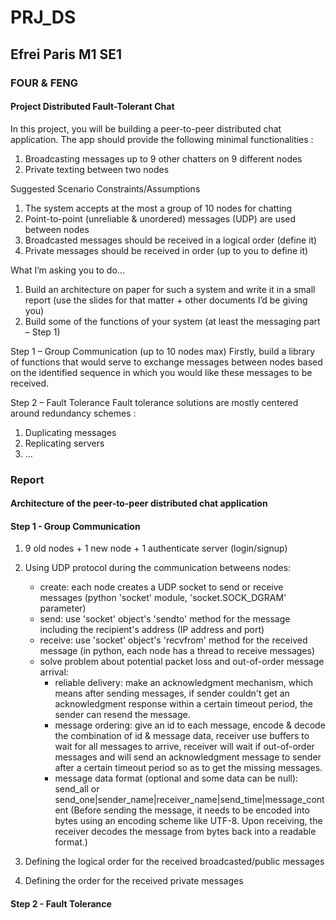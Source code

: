 # PRJ_DS
## Efrei Paris M1 SE1
### FOUR & FENG

#### Project Distributed Fault-Tolerant Chat
In this project, you will be building a peer-to-peer distributed chat application.
The app should provide the following minimal functionalities :
1. Broadcasting messages up to 9 other chatters on 9 different nodes
2. Private texting between two nodes

Suggested Scenario
Constraints/Assumptions
1. The system accepts at the most a group of 10 nodes for chatting
2. Point-to-point (unreliable & unordered) messages (UDP) are used between nodes
3. Broadcasted messages should be received in a logical order (define it)
4. Private messages should be received in order (up to you to define it)

What I’m asking you to do...
1. Build an architecture on paper for such a system and write it in a small report (use the slides for that matter + other documents I’d be giving you)
2. Build some of the functions of your system (at least the messaging part – Step 1)

Step 1 – Group Communication (up to 10 nodes max)
Firstly, build a library of functions that would serve to exchange messages between nodes based on the identified sequence in which you would like these messages to be received.

Step 2 – Fault Tolerance
Fault tolerance solutions are mostly centered around redundancy schemes :
1. Duplicating messages
2. Replicating servers
3. ...





### Report
#### Architecture of the peer-to-peer distributed chat application

#### Step 1 - Group Communication
1. 9 old nodes + 1 new node + 1 authenticate server (login/signup)
2. Using UDP protocol during the communication betweens nodes:
    - create: each node creates a UDP socket to send or receive messages (python 'socket' module, 'socket.SOCK_DGRAM' parameter)
    - send: use 'socket' object's 'sendto' method for the message including the recipient's address (IP address and port)
    - receive: use 'socket' object's 'recvfrom' method for the received message (in python, each node has a thread to receive messages)
    - solve problem about potential packet loss and out-of-order message arrival:
        - reliable delivery: make an acknowledgment mechanism, which means after sending messages, if sender couldn't get an acknowledgment response within a certain timeout period, the sender can resend the message.
        - message ordering: give an id to each message, encode & decode the combination of id & message data, receiver use buffers to wait for all messages to arrive, receiver will wait if out-of-order messages and will send an acknowledgment message to sender after a certain timeout period so as to get the missing messages.
        - message data format (optional and some data can be null): send_all or send_one|sender_name|receiver_name|send_time|message_content (Before sending the message, it needs to be encoded into bytes using an encoding scheme like UTF-8. Upon receiving, the receiver decodes the message from bytes back into a readable format.)
3. Defining the logical order for the received broadcasted/public messages
    
4. Defining the order for the received private messages 


#### Step 2 - Fault Tolerance
